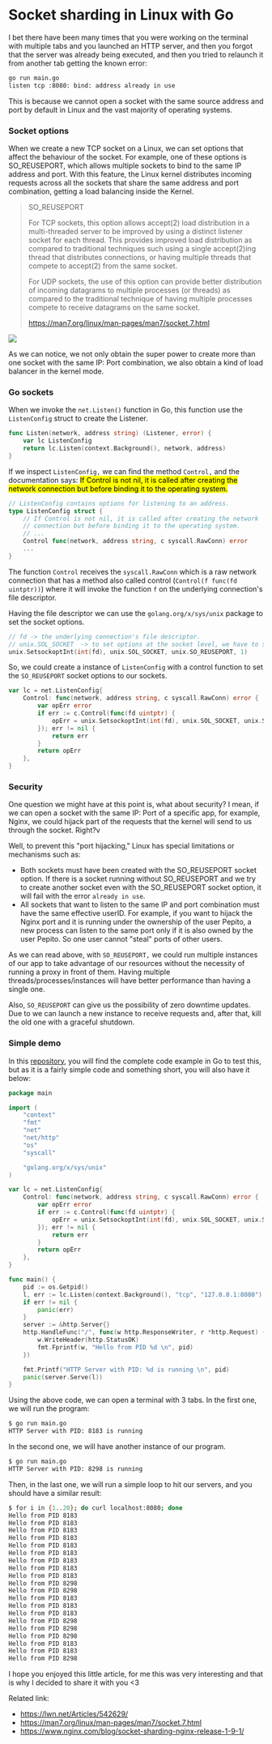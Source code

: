 # Socket sharding in Linux with Go

I bet there have been many times that you were working on the terminal with multiple tabs and you launched an HTTP server, and then you forgot that the server was already being executed, and then you tried to relaunch it from another tab getting the known error:

```bash
go run main.go 
listen tcp :8080: bind: address already in use
```
This is because we cannot open a socket with the same source address and port by default in Linux and the vast majority of operating systems.

### Socket options

When we create a new TCP socket on a Linux, we can set options that affect the behaviour of the socket. For example, one of these options is SO_REUSEPORT, which allows multiple sockets to bind to the same IP address and port. With this feature, the Linux kernel distributes incoming requests across all the sockets that share the same address and port combination, getting a load balancing inside the Kernel.

> SO_REUSEPORT
> 
> For TCP sockets, this option allows accept(2) load distribution in a multi-threaded server to be improved by using a distinct listener socket for each thread.  This provides improved load distribution as compared to traditional techniques such using a single accept(2)ing thread that distributes connections, or having multiple threads that compete to accept(2) from the same socket.
> 
> For UDP sockets, the use of this option can provide better distribution of incoming datagrams to multiple processes (or threads) as compared to the traditional technique of having multiple processes compete to receive datagrams on the same socket.
> 
> https://man7.org/linux/man-pages/man7/socket.7.html

![](https://user-images.githubusercontent.com/8400576/127754771-6a789f00-7022-4602-a628-a3d124b43421.png)

As we can notice, we not only obtain the super power to create more than one socket with the same IP: Port combination, we also obtain a kind of load balancer in the kernel mode.

### Go sockets

When we invoke the `net.Listen()` function in Go, this function use the `ListenConfig` struct to create the Listener.

```go
func Listen(network, address string) (Listener, error) {
	var lc ListenConfig
	return lc.Listen(context.Background(), network, address)
}
```

If we inspect `ListenConfig,` we can find the method `Control,` and the documentation says: <mark>If Control is not nil, it is called after creating the network connection but before binding it to the operating system.</mark>

```go
// ListenConfig contains options for listening to an address.
type ListenConfig struct {
	// If Control is not nil, it is called after creating the network
	// connection but before binding it to the operating system.
	// ...
	Control func(network, address string, c syscall.RawConn) error
	...
}
```

The function `Control` receives the `syscall.RawConn` which is a raw network connection that has a method also called control (`Control(f func(fd uintptr))`) where it will invoke the function `f` on the underlying connection's file descriptor.

Having the file descriptor we can use the `golang.org/x/sys/unix` package to set the socket options.

```go
// fd -> the underlying connection's file descriptor.
// unix.SOL_SOCKET  -> to set options at the socket level, we have to specify the level argument as SOL_SOCKET.
unix.SetsockoptInt(int(fd), unix.SOL_SOCKET, unix.SO_REUSEPORT, 1)
```

So, we could create a instance of `ListenConfig` with a control function to set the `SO_REUSEPORT` socket options to our sockets.

```go
var lc = net.ListenConfig{
	Control: func(network, address string, c syscall.RawConn) error {
		var opErr error
		if err := c.Control(func(fd uintptr) {
			opErr = unix.SetsockoptInt(int(fd), unix.SOL_SOCKET, unix.SO_REUSEPORT, 1)
		}); err != nil {
			return err
		}
		return opErr
	},
}
```

### Security

One question we might have at this point is, what about security? I mean, if we can open a socket with the same IP: Port of a specific app, for example, Nginx, we could hijack part of the requests that the kernel will send to us through the socket. Right?v

Well, to prevent this "port hijacking," Linux has special limitations or mechanisms such as:

* Both sockets must have been created with the SO_REUSEPORT socket option. If there is a socket running without SO_REUSEPORT and we try to create another socket even with the SO_REUSEPORT socket option, it will fail with the error `already in use`. 
* All sockets that want to listen to the same IP and port combination must have the same effective userID. For example, if you want to hijack the Nginx port and it is running under the ownership of the user Pepito, a new process can listen to the same port only if it is also owned by the user Pepito. So one user cannot "steal" ports of other users.

As we can read above, with `SO_REUSEPORT,` we could run multiple instances of our app to take advantage of our resources without the necessity of running a proxy in front of them. Having multiple threads/processes/instances will have better performance than having a single one.

Also, `SO_REUSEPORT` can give us the possibility of zero downtime updates. Due to we can launch a new instance to receive requests and, after that, kill the old one with a graceful shutdown.

### Simple demo

In this [repository](https://github.com/douglasmakey/socket-sharding/blob/master/cmd/http-example/main.go), you will find the complete code example in Go to test this, but as it is a fairly simple code and something short, you will also have it below:

```go
package main

import (
	"context"
	"fmt"
	"net"
	"net/http"
	"os"
	"syscall"

	"golang.org/x/sys/unix"
)

var lc = net.ListenConfig{
	Control: func(network, address string, c syscall.RawConn) error {
		var opErr error
		if err := c.Control(func(fd uintptr) {
			opErr = unix.SetsockoptInt(int(fd), unix.SOL_SOCKET, unix.SO_REUSEPORT, 1)
		}); err != nil {
			return err
		}
		return opErr
	},
}

func main() {
	pid := os.Getpid()
	l, err := lc.Listen(context.Background(), "tcp", "127.0.0.1:8080")
	if err != nil {
		panic(err)
	}
	server := &http.Server{}
	http.HandleFunc("/", func(w http.ResponseWriter, r *http.Request) {
		w.WriteHeader(http.StatusOK)
		fmt.Fprintf(w, "Hello from PID %d \n", pid)
	})

	fmt.Printf("HTTP Server with PID: %d is running \n", pid)
	panic(server.Serve(l))
}
```

Using the above code, we can open a terminal with 3 tabs. In the first one, we will run the program:

```bash
$ go run main.go
HTTP Server with PID: 8183 is running
```

In the second one, we will have another instance of our program.

```bash
$ go run main.go
HTTP Server with PID: 8298 is running
```

Then, in the last one, we will run a simple loop to hit our servers, and you should have a similar result:

```bash
$ for i in {1..20}; do curl localhost:8080; done
Hello from PID 8183
Hello from PID 8183
Hello from PID 8183
Hello from PID 8183
Hello from PID 8183
Hello from PID 8183
Hello from PID 8183
Hello from PID 8183
Hello from PID 8183
Hello from PID 8298
Hello from PID 8298
Hello from PID 8183
Hello from PID 8183
Hello from PID 8183
Hello from PID 8298
Hello from PID 8298
Hello from PID 8298
Hello from PID 8183
Hello from PID 8183
Hello from PID 8298
```

I hope you enjoyed this little article, for me this was very interesting and that is why I decided to share it with you <3

Related link:

* https://lwn.net/Articles/542629/
* https://man7.org/linux/man-pages/man7/socket.7.html
* https://www.nginx.com/blog/socket-sharding-nginx-release-1-9-1/
